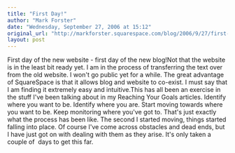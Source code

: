 ```yaml
---
title: "First Day!"
author: "Mark Forster"
date: "Wednesday, September 27, 2006 at 15:12"
original_url: "http://markforster.squarespace.com/blog/2006/9/27/first-day.html"
layout: post
---
```


First day of the new website - first day of the new blog!Not that the website is in the least bit ready yet. I am in the process of transferring the text over from the old website. I won't go public yet for a while. The great advantage of SquareSpace is that it allows blog and website to co-exist. I must say that I am finding it extremely easy and intuitive.This has all been an exercise in the stuff I've been talking about in my Reaching Your Goals articles. Identify where you want to be. Identify where you are. Start moving towards where you want to be. Keep monitoring where you've got to. That's just exactly what the process has been like. The second I started moving, things started falling into place. Of course I've come across obstacles and dead ends, but I have just got on with dealing with them as they arise. It's only taken a couple of  days to get this far.
